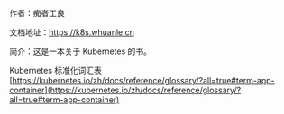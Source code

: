 作者：痴者工良

文档地址：https://k8s.whuanle.cn

简介：这是一本关于 Kubernetes 的书。





Kubernetes 标准化词汇表 [https://kubernetes.io/zh/docs/reference/glossary/?all=true#term-app-container](https://kubernetes.io/zh/docs/reference/glossary/?all=true#term-app-container)